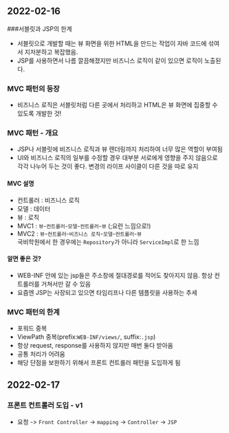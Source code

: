 ## 2022-02-16

###서블릿과 JSP의 한계
- 서블릿으로 개발할 때는 뷰 화면을 위한 HTML을 만드는 작업이 자바 코드에 섞여서 지저분하고 복잡했음.
- JSP를 사용하면서 나름 깔끔해졌지만 비즈니스 로직이 같이 있으면 로직이 노출된다.

### MVC 패턴의 등장
- 비즈니스 로직은 서블릿처럼 다른 곳에서 처리하고 HTML은 뷰 화면에 집중할 수 있도록 개발한 것!

### MVC 패턴 - 개요
- JSP나 서블릿에 비즈니스 로직과 뷰 렌더링까지 처리하여 너무 많은 역할이 부여됨
- UI와 비즈니스 로직의 일부를 수정할 경우 대부분 서로에게 영향을 주지 않음으로 각각 나누어 두는 것이 좋다. 변경의 라이프 사이클이 다른 것을 따로 유지

#### MVC 설명
- 컨트롤러 : 비즈니스 로직
- 모델 : 데이터
- 뷰 : 로직
- MVC1 : `뷰`-`컨트롤러`-`모델`-`컨트롤러`-`뷰` (;요런 느낌으로!)
- MVC2 : `뷰`-`컨트롤러`-`비즈니스 로직`-`모델`-`컨트롤러`-`뷰`  
  국비학원에서 한 경우에는 `Repository`가 아니라 `ServiceImpl`로 한 느낌

#### 알면 좋은 것?
- WEB-INF 안에 있는 jsp들은 주소창에 절대경로를 적어도 찾아지지 않음. 항상 컨트롤러를 거쳐서만 갈 수 있음
- 요즘엔 JSP는 사장되고 있으면 타임리프나 다른 템플릿을 사용하는 추세

### MVC 패턴의 한계
- 포워드 중복
- ViewPath 중복(prefix:`WEB-INF/views/`, suffix:`.jsp`)
- 항상 request, response를 사용하지 않지만 매번 둘다 받아옴
- 공통 처리가 어려움
- 해당 단점을 보완하기 위해서 프론트 컨트롤러 패턴을 도입하게 됨

## 2022-02-17

### 프론트 컨트롤러 도입 - v1
- 요청 -> `Front Controller` -> `mapping` -> `Controller` -> `JSP`